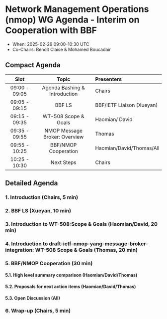 # Network Management Operations (nmop) WG Agenda - Interim on Cooperation with BBF

* When: 2025-02-26 09:00-10:30 UTC
* Co-Chairs: Benoît Claise & Mohamed Boucadair

## Compact Agenda

| Slot          | Topic                                | Presenters               |
|:-------------:|:------------------------------------:|:-------------------------|
| 09:00 - 09:05 | Agenda Bashing & Introduction        | Chairs                   |
| 09:05 - 09:15 | BBF LS                               | BBF/IETF Liaison (Xueyan)|
| 09:15 - 09:35 | WT-508 Scope & Goals                 | Haomian/ David           |
| 09:35 - 09:55 | NMOP Message Broker: Overview        | Thomas                   |
| 09:55 - 10:25 | BBF/NMOP Cooperation                 | Haomian/David/Thomas/All |
| 10:25 - 10:30 | Next Steps                           | Chairs                   |

## Detailed Agenda

### 1. Introduction (Chairs, 5 min)

### 2. BBF LS (Xueyan, 10 min)

### 3. Introduction to WT-508:Scope & Goals (Haomian/David, 20 min)

### 4. Introduction to draft-ietf-nmop-yang-message-broker-integration: WT-508 Scope & Goals (Thomas, 20 min)

### 5. BBF/NMOP Cooperation (30 min)
####  5.1. High level summary comparison (Haomian/David/Thomas)
####  5.2. Proposals for next action items (Haomian/David/Thomas)
####  5.3. Open Discussion (All)

### 6. Wrap-up (Chairs, 5 min)
